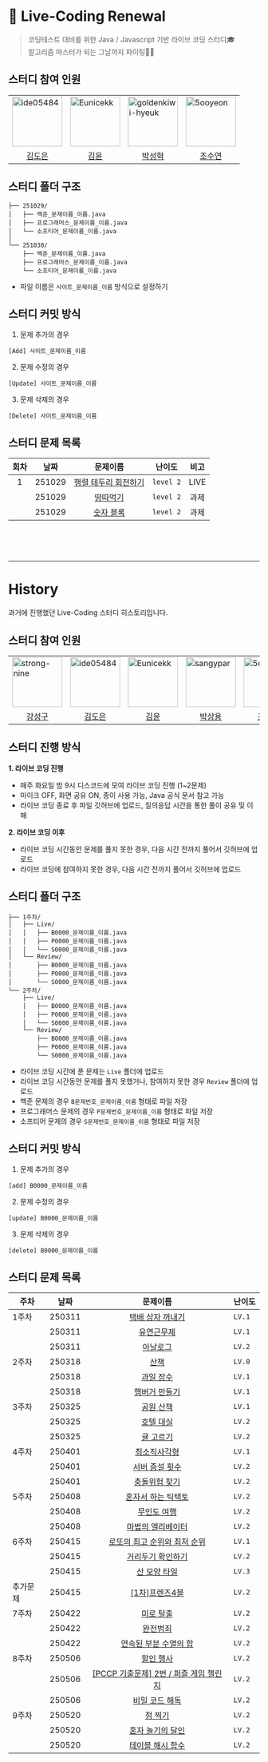 # 🤖 Live-Coding Renewal
> 코딩테스트 대비를 위한 Java / Javascript 기반 라이브 코딩 스터디🎓<br/>
> 알고리즘 마스터가 되는 그날까지 파이팅💪🏻

## 스터디 참여 인원
<table>
  <tr>
    <td>
        <a href="https://github.com/ide05484">
            <img src="https://github.com/ide05484.png" alt="ide05484" width="100px" />
        </a>
    </td>
    <td>
        <a href="https://github.com/Eunicekk">
            <img src="https://github.com/Eunicekk.png" alt="Eunicekk" width="100px" />
        </a>
    </td>
      <td>
        <a href="https://github.com/goldenkiwi-hyeuk">
            <img src="https://github.com//goldenkiwi-hyeuk.png" alt="goldenkiwi-hyeuk" width="100px" />
        </a>
    </td>
    <td>
        <a href="https://github.com/5ooyeon">
            <img src="https://github.com/5ooyeon.png" alt="5ooyeon" width="100px" />
        </a>
    </td>
  </tr>

  <tr> 
    <td align="center"><a href="https://github.com/ide05484">김도은</a></td>
    <td align="center"><a href="https://github.com/Eunicekk">김윤</a></td>
    <td align="center"><a href="https://github.com/goldenkiwi-hyeuk">박성혁</a></td>
    <td align="center"><a href="https://github.com/5ooyeon">조수연</a></td>
  </tr>
</table>

## 스터디 폴더 구조
```
├── 251029/
│   ├── 백준_문제이름_이름.java
│   ├── 프로그래머스_문제이름_이름.java
│   └── 소프티어_문제이름_이름.java
│   
└── 251030/
    ├── 백준_문제이름_이름.java
    ├── 프로그래머스_문제이름_이름.java
    └── 소프티어_문제이름_이름.java
```
- 파일 이름은 `사이트_문제이름_이름` 방식으로 설정하기

## 스터디 커밋 방식
1. 문제 추가의 경우
```
[Add] 사이트_문제이름_이름
```

2. 문제 수정의 경우
```
[Update] 사이트_문제이름_이름
```

3. 문제 삭제의 경우
```
[Delete] 사이트_문제이름_이름
```

## 스터디 문제 목록
|회차|날짜|문제이름|난이도|비고|
|:--:|------|:-----:|-----|:--:|
|1|251029|[행렬 테두리 회전하기](https://discord.com/channels/1332312979642777600/1432734931565674598/1432880731264122911)|`level 2`|LIVE|
||251029|[땅따먹기](https://school.programmers.co.kr/learn/courses/30/lessons/12913)|`level 2`|과제|
||251029|[숫자 블록](https://school.programmers.co.kr/learn/courses/30/lessons/12923)|`level 2`|과제|

<br />
<br />
<br />

---

# History
과거에 진행했던 Live-Coding 스터디 히스토리입니다.

## 스터디 참여 인원
<table>
  <tr>
    <td>
        <a href="https://github.com/goldenkiwi-hyeuk">
            <img src="https://github.com/strong-nine.png" alt="strong-nine" width="100px" />
        </a>
    </td>
    <td>
        <a href="https://github.com//ide05484">
            <img src="https://github.com/ide05484.png" alt="ide05484" width="100px" />
        </a>
    </td>
    <td>
        <a href="https://github.com/jun-23">
            <img src="https://github.com/Eunicekk.png" alt="Eunicekk" width="100px" />
        </a>
    </td>
    <td>
        <a href="https://github.com/EH05">
            <img src="https://github.com/sangypar.png" alt="	sangypar" width="100px" />
        </a>
    </td>
    <td>
        <a href="https://github.com/EH05">
            <img src="https://github.com/5ooyeon.png" alt="5ooyeon" width="100px" />
        </a>
    </td>
  </tr>

  <tr> 
    <td align="center"><a href="https://github.com/strong-nine">강성구</a></td>
    <td align="center"><a href="https://github.com/ide05484">김도은</a></td>
    <td align="center"><a href="https://github.com/Eunicekk">김윤</a></td>
    <td align="center"><a href="https://github.com/sangypar">박상용</a></td>
    <td align="center"><a href="https://github.com/5ooyeon">조수연</a></td>
  </tr>
</table>

## 스터디 진행 방식
**1. 라이브 코딩 진행**
- 매주 화요일 밤 9시 디스코드에 모여 라이브 코딩 진행 (1~2문제)
- 마이크 OFF, 화면 공유 ON, 종이 사용 가능, Java 공식 문서 참고 가능
- 라이브 코딩 종료 후 파일 깃허브에 업로드, 질의응답 시간을 통한 풀이 공유 및 이해

**2. 라이브 코딩 이후**
- 라이브 코딩 시간동안 문제를 풀지 못한 경우, 다음 시간 전까지 풀어서 깃허브에 업로드
- 라이브 코딩에 참여하지 못한 경우, 다음 시간 전까지 풀어서 깃허브에 업로드

## 스터디 폴더 구조
```
├── 1주차/
│   ├── Live/
│   │   ├── B0000_문제이름_이름.java
│   │   ├── P0000_문제이름_이름.java
│   │   └── S0000_문제이름_이름.java
│   └── Review/
│       ├── B0000_문제이름_이름.java
│       ├── P0000_문제이름_이름.java
│       └── S0000_문제이름_이름.java
└── 2주차/
    ├── Live/
    │   ├── B0000_문제이름_이름.java
    │   ├── P0000_문제이름_이름.java
    │   └── S0000_문제이름_이름.java
    └── Review/
        ├── B0000_문제이름_이름.java
        ├── P0000_문제이름_이름.java
        └── S0000_문제이름_이름.java
```
- 라이브 코딩 시간에 푼 문제는 `Live` 폴더에 업로드
- 라이브 코딩 시간동안 문제를 풀지 못했거나, 참여하지 못한 경우 `Review` 폴더에 업로드
- 백준 문제의 경우 `B문제번호_문제이름_이름` 형태로 파일 저장
- 프로그래머스 문제의 경우 `P문제번호_문제이름_이름` 형태로 파일 저장
- 소프티어 문제의 경우 `S문제번호_문제이름_이름` 형태로 파일 저장

## 스터디 커밋 방식
1. 문제 추가의 경우
```
[add] B0000_문제이름_이름
```

2. 문제 수정의 경우
```
[update] B0000_문제이름_이름
```

3. 문제 삭제의 경우
```
[delete] B0000_문제이름_이름
```

## 스터디 문제 목록
|주차|날짜|문제이름|난이도|
|---|------|:---:|---|
|1주차|250311|[택배 상자 꺼내기](https://school.programmers.co.kr/learn/courses/30/lessons/389478)|`LV.1`|
||250311|[유연근무제](https://school.programmers.co.kr/learn/courses/30/lessons/388351)|`LV.1`|
||250311|[아날로그](https://school.programmers.co.kr/learn/courses/30/lessons/250135)|`LV.2`|
|2주차|250318|[산책](https://school.programmers.co.kr/learn/courses/30/lessons/250129)|`LV.0`|
||250318|[과일 장수](https://school.programmers.co.kr/learn/courses/30/lessons/135808)|`LV.1`|
||250318|[햄버거 만들기](https://school.programmers.co.kr/learn/courses/30/lessons/133502)|`LV.1`|
|3주차|250325|[공원 산책](https://school.programmers.co.kr/learn/courses/30/lessons/172928)|`LV.1`|
||250325|[호텔 대실](https://school.programmers.co.kr/learn/courses/30/lessons/155651)|`LV.2`|
||250325|[귤 고르기](https://school.programmers.co.kr/learn/courses/30/lessons/138476)|`LV.2`|
|4주차|250401|[최소직사각형](https://school.programmers.co.kr/learn/courses/30/lessons/86491)|`LV.1`|
||250401|[서버 증설 횟수](https://school.programmers.co.kr/learn/courses/30/lessons/389479)|`LV.2`|
||250401|[충돌위험 찾기](https://school.programmers.co.kr/learn/courses/30/lessons/340211)|`LV.2`|
|5주차|250408|[혼자서 하는 틱택토](https://school.programmers.co.kr/learn/courses/30/lessons/160585)|`LV.2`|
||250408|[무인도 여행](https://school.programmers.co.kr/learn/courses/30/lessons/154540)|`LV.2`|
||250408|[마법의 엘리베이터](https://school.programmers.co.kr/learn/courses/30/lessons/148653)|`LV.2`|
|6주차|250415|[로또의 최고 순위와 최저 순위](https://school.programmers.co.kr/learn/courses/30/lessons/77484)|`LV.1`|
||250415|[거리두기 확인하기](https://school.programmers.co.kr/learn/courses/30/lessons/81302)|`LV.2`|
||250415|[산 모양 타일](https://school.programmers.co.kr/learn/courses/30/lessons/258705)|`LV.3`|
|추가문제|250415|[[1차]프렌즈4블](https://school.programmers.co.kr/learn/courses/30/lessons/17679)|`LV.2`|
|7주차|250422|[미로 탈출](https://school.programmers.co.kr/learn/courses/30/lessons/159993)|`LV.2`|
||250422|[완전범죄](https://school.programmers.co.kr/learn/courses/30/lessons/389480)|`LV.2`|
||250422|[연속된 부분 수열의 합](https://school.programmers.co.kr/learn/courses/30/lessons/178870)|`LV.2`|
|8주차|250506|[할인 행사](https://school.programmers.co.kr/learn/courses/30/lessons/131127)|`LV.2`|
||250506|[[PCCP 기출문제] 2번 / 퍼즐 게임 챌린지](https://school.programmers.co.kr/learn/courses/30/lessons/340212)|`LV.2`|
||250506|[비밀 코드 해독](https://school.programmers.co.kr/learn/courses/30/lessons/388352)|`LV.2`|
|9주차|250520|[점 찍기](https://school.programmers.co.kr/learn/courses/30/lessons/140107)|`LV.2`|
||250520|[혼자 놀기의 달인](https://school.programmers.co.kr/learn/courses/30/lessons/131130)|`LV.2`|
||250520|[테이블 해시 함수](https://school.programmers.co.kr/learn/courses/30/lessons/147354)|`LV.2`|

